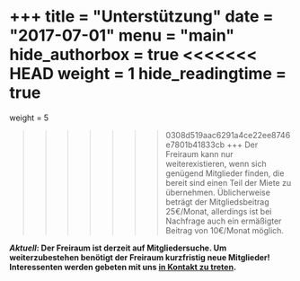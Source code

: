 +++
title = "Unterstützung"
date = "2017-07-01"
menu = "main"
hide_authorbox = true
<<<<<<< HEAD
weight = 1
hide_readingtime = true
=======
weight = 5
>>>>>>> 0308d519aac6291a4ce22ee8746e7801b41833cb
+++
Der Freiraum kann nur weiterexistieren, wenn sich genügend Mitglieder finden, die bereit sind einen Teil der Miete zu übernehmen. Üblicherweise beträgt der Mitgliedsbeitrag 25€/Monat, allerdings ist bei Nachfrage auch ein ermäßigter Beitrag von 10€/Monat möglich.

**_Aktuell_: Der Freiraum ist derzeit auf Mitgliedersuche. Um weiterzubestehen benötigt der Freiraum kurzfristig neue Mitglieder!  Interessenten werden gebeten mit uns [in Kontakt zu
treten](http://frrm.leinno.com/?page_id=7).**
